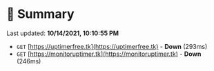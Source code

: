 # 📖 Summary
Last updated: **10/14/2021, 10:10:55 PM**

- `GET` [https://uptimerfree.tk](https://uptimerfree.tk) - **Down** (293ms)
- `GET` [https://monitoruptimer.tk](https://monitoruptimer.tk) - **Down** (246ms)
